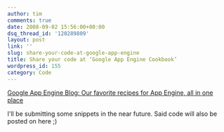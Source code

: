 ```yaml
---
author: tim
comments: true
date: 2008-09-02 15:56:00+00:00
dsq_thread_id: '120289809'
layout: post
link: ''
slug: share-your-code-at-google-app-engine
title: Share your code at ‘Google App Engine Cookbook’
wordpress_id: 155
category: Code
---
```


[Google App Engine Blog: Our favorite recipes for App Engine, all in one
place](http://googleappengine.blogspot.com/2008/08/our-favorite-recipes-for-app-engine-all.html)  
  
I'll be submitting some snippets in the near future. Said code will also be
posted on here ;)